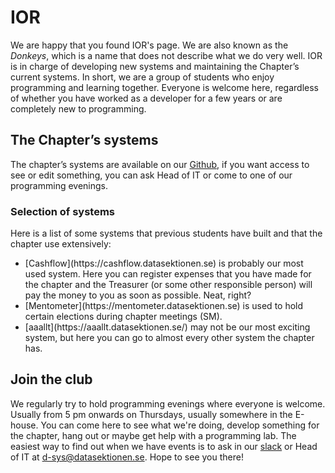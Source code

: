# IOR

We are happy that you found IOR's page. We are also known as the _Donkeys_, which is a name that does not describe what we do very well. IOR is in charge of developing new systems and maintaining the Chapter’s current systems. In short, we are a group of students who enjoy programming and learning together. Everyone is welcome here, regardless of whether you have worked as a developer for a few years or are completely new to programming.

## The Chapter’s systems

The chapter’s systems are available on our [Github](https://github.com/datasektionen/), if you want access to see or edit something, you can ask Head of IT or come to one of our programming evenings.

### Selection of systems

Here is a list of some systems that previous students have built and that the chapter use extensively:
<ul>
  <li>
    [Cashflow](https://cashflow.datasektionen.se) is probably our most used system. Here you can register expenses that you have made for the chapter and the Treasurer (or some other responsible person) will pay the money to you as soon as possible. Neat, right?
  </li>
  <li>
    [Mentometer](https://mentometer.datasektionen.se) is used to hold certain elections during chapter meetings (SM).
  </li>
  <li>
    [aaallt](https://aaallt.datasektionen.se/) may not be our most exciting system, but here you can go to almost every other system the chapter has.
  </li>
</ul>

## Join the club

We regularly try to hold programming evenings where everyone is welcome. Usually from 5 pm onwards on Thursdays, usually somewhere in the E-house. You can come here to see what we're doing, develop something for the chapter, hang out or maybe get help with a programming lab. The easiest way to find out when we have events is to ask in our [slack](https://ior.slack.com) or Head of IT at [d-sys@datasektionen.se](mailto:d-sys@datasektionen.se). Hope to see you there!
